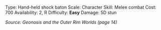 Type: Hand-held shock baton
Scale: Character
Skill: Melee combat
Cost: 700
Availability: 2, R
Difficulty: **Easy**
Damage: 5D stun

*Source: Geonosis and the Outer Rim Worlds (page 14)*